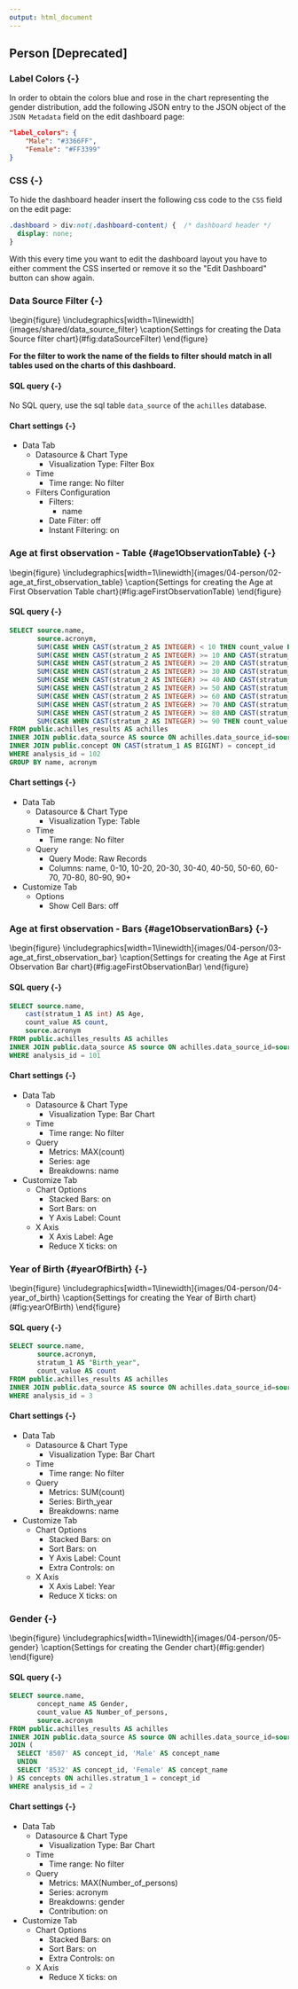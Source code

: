 ```yaml
---
output: html_document
---
```




## Person [Deprecated]

### Label Colors  {-}

In order to obtain the colors blue and rose in the chart representing the gender distribution,
add the following JSON entry to the JSON object of the `JSON Metadata` field on the edit dashboard page:

```json
"label_colors": {
    "Male": "#3366FF", 
    "Female": "#FF3399"
}
```

### CSS {-}

To hide the dashboard header insert the following css code to the `CSS` field on the edit page:

```css
.dashboard > div:not(.dashboard-content) {  /* dashboard header */
  display: none;
}
```

With this every time you want to edit the dashboard layout you have to either comment the CSS inserted
or remove it so the "Edit Dashboard" button can show again.

### Data Source Filter {-}

\begin{figure}
\includegraphics[width=1\linewidth]{images/shared/data_source_filter} \caption{Settings for creating the Data Source filter chart}(\#fig:dataSourceFilter)
\end{figure}

**For the filter to work the name of the fields to filter should match in all tables used on the charts of this dashboard.**

#### SQL query {-}

No SQL query, use the sql table `data_source` of the `achilles` database.

#### Chart settings {-}

- Data Tab
  - Datasource & Chart Type
    - Visualization Type: Filter Box
  - Time
    - Time range: No filter
  - Filters Configuration
    - Filters:
      - name
    - Date Filter: off
    - Instant Filtering: on

### Age at first observation - Table {#age1ObservationTable} {-}

\begin{figure}
\includegraphics[width=1\linewidth]{images/04-person/02-age_at_first_observation_table} \caption{Settings for creating the Age at First Observation Table chart}(\#fig:ageFirstObservationTable)
\end{figure}

#### SQL query {-}

```sql
SELECT source.name,
       source.acronym,
       SUM(CASE WHEN CAST(stratum_2 AS INTEGER) < 10 THEN count_value END) AS "0-10",
       SUM(CASE WHEN CAST(stratum_2 AS INTEGER) >= 10 AND CAST(stratum_2 AS INTEGER) < 20 THEN count_value END) AS "10-20",
       SUM(CASE WHEN CAST(stratum_2 AS INTEGER) >= 20 AND CAST(stratum_2 AS INTEGER) < 30 THEN count_value END) AS "20-30",
       SUM(CASE WHEN CAST(stratum_2 AS INTEGER) >= 30 AND CAST(stratum_2 AS INTEGER) < 40 THEN count_value END) AS "30-40",
       SUM(CASE WHEN CAST(stratum_2 AS INTEGER) >= 40 AND CAST(stratum_2 AS INTEGER) < 50 THEN count_value END) AS "40-50",
       SUM(CASE WHEN CAST(stratum_2 AS INTEGER) >= 50 AND CAST(stratum_2 AS INTEGER) < 60 THEN count_value END) AS "50-60",
       SUM(CASE WHEN CAST(stratum_2 AS INTEGER) >= 60 AND CAST(stratum_2 AS INTEGER) < 70 THEN count_value END) AS "60-70",
       SUM(CASE WHEN CAST(stratum_2 AS INTEGER) >= 70 AND CAST(stratum_2 AS INTEGER) < 80 THEN count_value END) AS "70-80",
       SUM(CASE WHEN CAST(stratum_2 AS INTEGER) >= 80 AND CAST(stratum_2 AS INTEGER) < 90 THEN count_value END) AS "80-90",
       SUM(CASE WHEN CAST(stratum_2 AS INTEGER) >= 90 THEN count_value END) AS "90+"
FROM public.achilles_results AS achilles
INNER JOIN public.data_source AS source ON achilles.data_source_id=source.id
INNER JOIN public.concept ON CAST(stratum_1 AS BIGINT) = concept_id
WHERE analysis_id = 102
GROUP BY name, acronym
```

#### Chart settings {-}
  
- Data Tab
  - Datasource & Chart Type
    - Visualization Type: Table
  - Time
    - Time range: No filter
  - Query
    - Query Mode: Raw Records
    - Columns: name, 0-10, 10-20, 20-30, 30-40, 40-50, 50-60, 60-70, 70-80, 80-90, 90+
- Customize Tab
  - Options
    - Show Cell Bars: off

### Age at first observation - Bars {#age1ObservationBars} {-}

\begin{figure}
\includegraphics[width=1\linewidth]{images/04-person/03-age_at_first_observation_bar} \caption{Settings for creating the Age at First Observation Bar chart}(\#fig:ageFirstObservationBar)
\end{figure}

#### SQL query {-}

```sql
SELECT source.name,
    cast(stratum_1 AS int) AS Age,
    count_value AS count, 
    source.acronym
FROM public.achilles_results AS achilles
INNER JOIN public.data_source AS source ON achilles.data_source_id=source.id
WHERE analysis_id = 101
```

#### Chart settings {-}

- Data Tab
  - Datasource & Chart Type
    - Visualization Type: Bar Chart
  - Time
    - Time range: No filter
  - Query
    - Metrics: MAX(count)
    - Series: age
    - Breakdowns: name
- Customize Tab
  - Chart Options
    - Stacked Bars: on
    - Sort Bars: on
    - Y Axis Label: Count
  - X Axis
    - X Axis Label: Age
    - Reduce X ticks: on

### Year of Birth {#yearOfBirth} {-}

\begin{figure}
\includegraphics[width=1\linewidth]{images/04-person/04-year_of_birth} \caption{Settings for creating the Year of Birth chart}(\#fig:yearOfBirth)
\end{figure}

#### SQL query {-}

```sql
SELECT source.name,
       source.acronym,
       stratum_1 AS "Birth_year",
       count_value AS count
FROM public.achilles_results AS achilles
INNER JOIN public.data_source AS source ON achilles.data_source_id=source.id
WHERE analysis_id = 3
```

#### Chart settings {-}

- Data Tab
  - Datasource & Chart Type
    - Visualization Type: Bar Chart
  - Time
    - Time range: No filter
  - Query
    - Metrics: SUM(count)
    - Series: Birth_year
    - Breakdowns: name
- Customize Tab
  - Chart Options
    - Stacked Bars: on
    - Sort Bars: on
    - Y Axis Label: Count
    - Extra Controls: on
  - X Axis
    - X Axis Label: Year
    - Reduce X ticks: on


### Gender {-}

\begin{figure}
\includegraphics[width=1\linewidth]{images/04-person/05-gender} \caption{Settings for creating the Gender chart}(\#fig:gender)
\end{figure}

#### SQL query {-}

```sql
SELECT source.name,
       concept_name AS Gender, 
       count_value AS Number_of_persons,
       source.acronym
FROM public.achilles_results AS achilles
INNER JOIN public.data_source AS source ON achilles.data_source_id=source.id
JOIN (
  SELECT '8507' AS concept_id, 'Male' AS concept_name
  UNION
  SELECT '8532' AS concept_id, 'Female' AS concept_name
) AS concepts ON achilles.stratum_1 = concept_id
WHERE analysis_id = 2
```

#### Chart settings {-}

- Data Tab
  - Datasource & Chart Type
    - Visualization Type: Bar Chart
  - Time
    - Time range: No filter
  - Query
    - Metrics: MAX(Number_of_persons)
    - Series: acronym
    - Breakdowns: gender
    - Contribution: on
- Customize Tab
  - Chart Options
    - Stacked Bars: on
    - Sort Bars: on
    - Extra Controls: on
  - X Axis
    - Reduce X ticks: on
